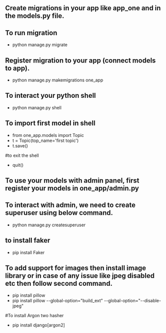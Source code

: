 ## Create migrations in your app like app_one and in the models.py file.

## To run migration
 - python manage.py migrate

## Register migration to your app (connect models to app).
- python manage.py makemigrations one_app

## To interact your python shell
- python manage.py shell

## To import first model in shell
- from one_app.models import Topic
- t = Topic(top_name='first topic')
- t.save()

#to exit the shell
- quit()

## To use your models with admin panel, first register your models in one_app/admin.py
## To interact with admin, we need to create superuser using below command.
- python manage.py createsuperuser


## to install faker
- pip install Faker

## To add support for images then install image library or in case of any issue like jpeg disabled etc then follow second command.

- pip install pillow
- pip install pillow --global-option="build_ext" --global-option="--disable-jpeg"

#To install Argon two hasher
- pip install django[argon2]